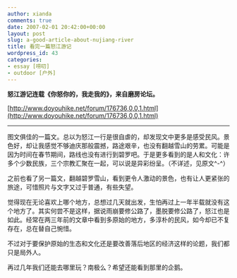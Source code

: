 ```yaml
---
author: xianda
comments: true
date: 2007-02-01 20:42:00+00:00
layout: post
slug: a-good-article-about-nujiang-river
title: 看完一篇怒江游记
wordpress_id: 43
categories:
- essay [唠叨]
- outdoor [户外]
---
```


**怒江游记连载《你怒你的，我走我的》，来自磨房论坛。**



[http://www.doyouhike.net/forum/176736,0,0,1.html](http://www.doyouhike.net/forum/176736,0,0,1.html)


* * *






图文俱佳的一篇文。总以为怒江一行是很自虐的，却发现文中更多是感受民风。景色好，却让我感觉不够迪庆那般震撼，路途艰辛，也没有翻越雪山的劳累。可能是因为时间在春节期间，路线也没有进行到碧罗吧。于是更多看到的是人和文化：许多个少数民族，三个宗教汇聚在一起，可以说是异彩纷呈。（不详述，见原文^-^）



之前也看了另一篇文，翻越碧罗雪山，看到更令人激动的景色，也有让人更紧张的旅途，可惜照片与文字又过于普通，有些失望。





觉得现在无论喜欢上哪个地方，总想过几天就出发，生怕再过上一年半载就没有这个地方了。其实何尝不是这样，据说雨崩要修公路了，墨脱要修公路了，怒江也是如此。经常在两三年前的文章中看到多原始的地方，多淳朴的民风，如今却已不复存在，总在替自己惋惜。



不过对于要保护原始的生态和文化还是要改善落后地区的经济这样的论题，我们都只是局外人。



再过几年我们还能去哪里玩？南极么？希望还能看到那里的企鹅。
